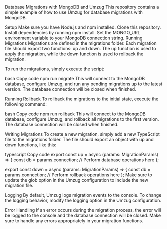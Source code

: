 Database Migrations with MongoDB and Umzug
This repository contains a simple example of how to use Umzug for database migrations with MongoDB.

Setup
Make sure you have Node.js and npm installed.
Clone this repository.
Install dependencies by running npm install.
Set the MONGO_URL environment variable to your MongoDB connection string.
Running Migrations
Migrations are defined in the migrations folder. Each migration file should export two functions: up and down. The up function is used to apply the migration, while the down function is used to rollback the migration.

To run the migrations, simply execute the script:

bash
Copy code
npm run migrate
This will connect to the MongoDB database, configure Umzug, and run any pending migrations up to the latest version. The database connection will be closed when finished.

Running Rollback
To rollback the migrations to the initial state, execute the following command:

bash
Copy code
npm run rollback
This will connect to the MongoDB database, configure Umzug, and rollback all migrations to the first version. The database connection will be closed when finished.

Writing Migrations
To create a new migration, simply add a new TypeScript file to the migrations folder. The file should export an object with up and down functions, like this:

typescript
Copy code
export const up = async (params: MigrationParams<any>) => {
  const db = params.connection;
  // Perform database operations here
};

export const down = async (params: MigrationParams<any>) => {
  const db = params.connection;
  // Perform rollback operations here
};
Make sure to update the glob option in the Umzug configuration to include the new migration file.

Logging
By default, Umzug logs migration events to the console. To change the logging behavior, modify the logging option in the Umzug configuration.

Error Handling
If an error occurs during the migration process, the error will be logged to the console and the database connection will be closed. Make sure to handle any errors appropriately in your migration functions.